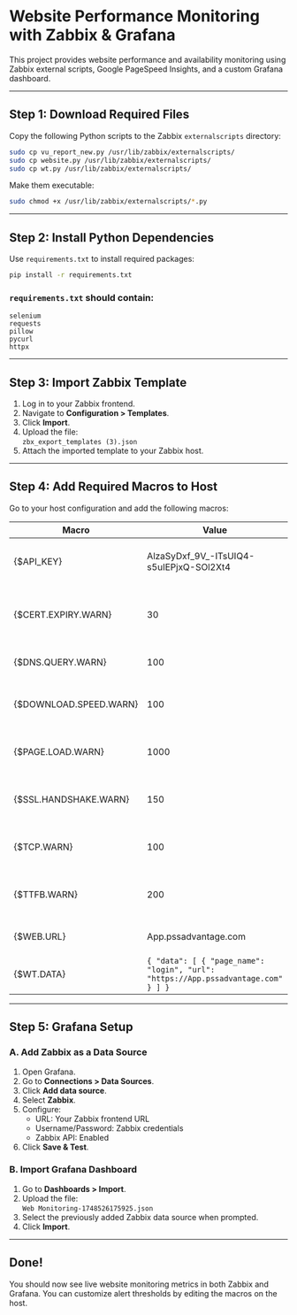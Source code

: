 # Website Performance Monitoring with Zabbix & Grafana

This project provides website performance and availability monitoring using Zabbix external scripts, Google PageSpeed Insights, and a custom Grafana dashboard.

---

## Step 1: Download Required Files

Copy the following Python scripts to the Zabbix `externalscripts` directory:

```bash
sudo cp vu_report_new.py /usr/lib/zabbix/externalscripts/
sudo cp website.py /usr/lib/zabbix/externalscripts/
sudo cp wt.py /usr/lib/zabbix/externalscripts/
```

Make them executable:

```bash
sudo chmod +x /usr/lib/zabbix/externalscripts/*.py
```

---

## Step 2: Install Python Dependencies

Use `requirements.txt` to install required packages:

```bash
pip install -r requirements.txt
```

### `requirements.txt` should contain:

```
selenium
requests
pillow
pycurl
httpx
```

---

## Step 3: Import Zabbix Template

1. Log in to your Zabbix frontend.
2. Navigate to **Configuration > Templates**.
3. Click **Import**.
4. Upload the file:  
   `zbx_export_templates (3).json`
5. Attach the imported template to your Zabbix host.

---

## Step 4: Add Required Macros to Host

Go to your host configuration and add the following macros:

| Macro | Value | Description |
|-------|-------|-------------|
| {$API_KEY} | AlzaSyDxf_9V_-ITsUIQ4-s5uIEPjxQ-SOl2Xt4 | API key for Google PageSpeed Insights |
| {$CERT.EXPIRY.WARN} | 30 | SSL certificate expiry threshold in days |
| {$DNS.QUERY.WARN} | 100 | DNS lookup threshold in ms |
| {$DOWNLOAD.SPEED.WARN} | 100 | Download speed threshold in kbps |
| {$PAGE.LOAD.WARN} | 1000 | Page load time threshold in ms |
| {$SSL.HANDSHAKE.WARN} | 150 | SSL handshake threshold in ms |
| {$TCP.WARN} | 100 | TCP connect threshold in ms |
| {$TTFB.WARN} | 200 | Time To First Byte threshold in ms |
| {$WEB.URL} | App.pssadvantage.com | Domain or site to monitor |
| {$WT.DATA} | `{ "data": [ { "page_name": "login", "url": "https://App.pssadvantage.com" } ] }` | Page list in JSON format |

---

## Step 5: Grafana Setup

### A. Add Zabbix as a Data Source

1. Open Grafana.
2. Go to **Connections > Data Sources**.
3. Click **Add data source**.
4. Select **Zabbix**.
5. Configure:
   - URL: Your Zabbix frontend URL
   - Username/Password: Zabbix credentials
   - Zabbix API: Enabled
6. Click **Save & Test**.

### B. Import Grafana Dashboard

1. Go to **Dashboards > Import**.
2. Upload the file:  
   `Web Monitoring-1748526175925.json`
3. Select the previously added Zabbix data source when prompted.
4. Click **Import**.

---

## Done!

You should now see live website monitoring metrics in both Zabbix and Grafana. You can customize alert thresholds by editing the macros on the host.
